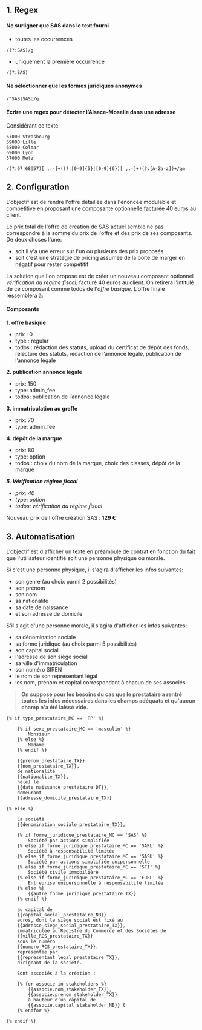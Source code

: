 ## 1. Regex

#### Ne surligner que SAS dans le text fourni
- toutes les occurrences
```pseudo
/(?:SAS)/g
```
- uniquement la première occurrence
```pseudo
/(?:SAS)
```
#### Ne sélectionner que les formes juridiques anonymes
```pseudo
/^SAS|SASU/g
```
#### Ecrire une regex pour détecter l’Alsace-Moselle dans une adresse
Considérant ce texte:

```
67000 Strasbourg
59000 Lille
68000 Colmar
69000 Lyon
57000 Metz
```

```pseudo
/(?:67|68|57)[ ,.-]+((?:[0-9]{5}|[0-9]{6})[ ,.-]+)(?:[A-Za-z])+/gm
```

## 2. Configuration

L'objectif est de rendre l'offre détaillée dans l'énoncée modulable et compétitive en proposant une composante optionnelle facturée 40 euros au client.

Le prix total de l'offre de création de SAS actuel semble ne pas correspondre à la somme du prix de l'offre et des prix de ses composants.
De deux choses l'une:
- soit il y'a une erreur sur l'un ou plusieurs des prix proposés
- soit c'est une stratégie de pricing assumée de la boîte de marger en négatif pour rester compétitif

<!-- Une offre possède plusieurs composants. Son prix total correspond au prix de l’offre plus le prix des composants.
Les composants sont de type regular, admin_fee ou option. Les options sont choisies par le client, le reste est forcément présent dans l’offre. Ils servent notamment à avoir un détail des frais et de ce qui constitue une offre.
Les composants contiennent des todos : il s’agit des actions que devront effectuer le client ou les juristes afin de réaliser l’offre.


Voici notre offre création SAS :
Prix : 169€

Composants
1. offre basique
prix : 0
type : regular
todos : vérification du régime fiscal, rédaction des statuts, upload du certificat de dépôt des fonds, relecture des statuts, rédaction de l’annonce légale, publication de l’annonce légale

2. publication annonce légale
prix: 150 
type: admin_fee
todos: publication de l’annonce légale

3. immatriculation au greffe
prix: 70
type: admin_fee

4. dépôt de la marque
prix: 80
type: option
todos : choix du nom de la marque, choix des classes, dépôt de la marque
-->

La solution que l'on propose est de créer un nouveau composant optionnel *vérification du régime fiscal*, facturé 40 euros au client. On retirera l'intitulé de ce composant comme todos de l'*offre basique*. L'offre finale ressemblera à:

#### Composants
**1. offre basique**
- prix : 0
- type : regular
- todos : rédaction des statuts, upload du certificat de dépôt des fonds, relecture des statuts, rédaction de l’annonce légale, publication de l’annonce légale

**2. publication annonce légale**
- prix: 150 
- type: admin_fee
- todos: publication de l’annonce légale

**3. immatriculation au greffe**
- prix: 70
- type: admin_fee

**4. dépôt de la marque**
- prix: 80
- type: option
- todos : choix du nom de la marque, choix des classes, dépôt de la marque

**_5. Vérification régime fiscal_**
- _prix: 40_
- _type: option_
- _todos: vérification du régime fiscal_

Nouveau prix de l'offre création SAS : **129 €**

## 3. Automatisation
<!-- balise : conteneur; élément des jeux de données sur sur le client
    Chaque balise débute {{ et se termine par }}
        
    Affichage conditionnel basé sur ces balises

        {% if balise == 'reponse' %}
            commande_1
        {% else %}
            commande_2
        {% endif %}

    Boucle basée sur ces balises

        {% for user in partners %}
            {{user.email.TX}}
        {% endfor %}
 -->

L'objectif est d'afficher un texte en préambule de contrat en fonction du fait que l'utilisateur identifié soit une personne physique ou morale.

Si c'est une personne physique, il s'agira d'afficher les infos suivantes:
- son genre (au choix parmi 2 possibilités)
- son prénom
- son nom
- sa nationalité
- sa date de naissance
- et son adresse de domicile

S'il s'agit d'une personne morale, il s'agira d'afficher les infos suivantes:
- sa dénomination sociale
- sa forme juridique (au choix parmi 5 possibilités)
- son capital social
- l'adresse de son siège social
- sa ville d'immatriculation
- son numéro SIREN
- le nom de son représentant légal
- les nom, prénom et capital correspondant à chacun de ses associés

> __On suppose pour les besoins du cas que le prestataire a rentré toutes les infos nécessaires dans les champs adéquats et qu'aucun champ n'a été laissé vide.__


```pseudo
{% if type_prestataire_MC == 'PP' %}

    {% if sexe_prestataire_MC == 'masculin' %}
        Monsieur
    {% else %}
        Madame
    {% endif %}

    {{prenom_prestataire_TX}}
    {{nom_prestataire_TX}},
    de nationalité
    {{nationalite_TX}},
    né(e) le
    {{date_naissance_prestataire_DT}},
    demeurant
    {{adresse_domicile_prestataire_TX}}

{% else %}

    La société
    {{denomination_sociale_prestataire_TX}},

    {% if forme_juridique_prestataire_MC == 'SAS' %}
        Société par actions simplifiée 
    {% else if forme_juridique_prestataire_MC == 'SARL' %}
        Société à responsabilité limitée 
    {% else if forme_juridique_prestataire_MC == 'SASU' %}
        Société par actions simplifiée unipersonnelle 
    {% else if forme_juridique_prestataire_MC == 'SCI' %}
        Société civile immobilière 
    {% else if forme_juridique_prestataire_MC == 'EURL' %}
        Entreprise unipersonnelle à responsabilité limitée 
    {% else %}
        {{autre_forme_juridique_prestataire_TX}} 
    {% endif %} 

    au capital de 
    {{capital_social_prestataire_NB}}
    euros, dont le siège social est fixé au 
    {{adresse_siege_social_prestataire_TX}}, 
    immatriculée au Registre du Commerce et des Sociétés de 
    {{ville_RCS_prestataire_TX}} 
    sous le numéro 
    {{numero_RCS_prestataire_TX}}, 
    représentée par 
    {{representant_legal_prestataire_TX}}, 
    dirigeant de la société.

    Sont associés à la création :
    
    {% for associe in stakeholders %}
        {{associe.nom_stakeholder_TX}}, 
        {{associe.prenom_stakeholder_TX}} 
        à hauteur d’un capital de 
        {{associe.capital_stakeholder_NB}} €
    {% endfor %}
    
{% endif %}
```